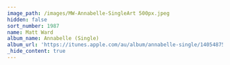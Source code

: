 ```yaml
---
image_path: /images/MW-Annabelle-SingleArt 500px.jpeg
hidden: false
sort_number: 1987
name: Matt Ward
album_name: Annabelle (Single)
album_url: 'https://itunes.apple.com/au/album/annabelle-single/1405487538'
_hide_content: true
---
```


